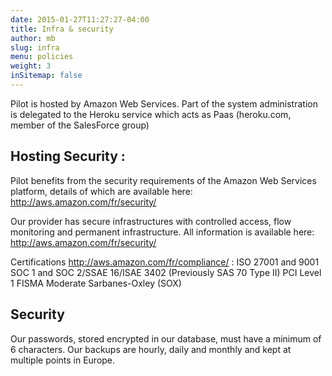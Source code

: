 ```yaml
---
date: 2015-01-27T11:27:27-04:00
title: Infra & security
author: mb
slug: infra
menu: policies
weight: 3
inSitemap: false
---
```




Pilot is hosted by Amazon Web Services.
Part of the system administration is delegated to the Heroku service which acts as Paas (heroku.com, member of the SalesForce group)

## Hosting Security :

Pilot benefits from the security requirements of the Amazon Web Services platform, details of which are available here: http://aws.amazon.com/fr/security/

Our provider has secure infrastructures with controlled access, flow monitoring and permanent infrastructure.
All information is available here: http://aws.amazon.com/fr/security/

Certifications http://aws.amazon.com/fr/compliance/ : 
    ISO 27001 and 9001
    SOC 1 and SOC 2/SSAE 16/ISAE 3402 (Previously SAS 70 Type II) PCI Level 1
    FISMA Moderate
    Sarbanes-Oxley (SOX)

## Security

Our passwords, stored encrypted in our database, must have a minimum of 6 characters.
Our backups are hourly, daily and monthly and kept at multiple points in Europe.

<!-- Une sauvegarde de la base de données est réalisée toutes les heures avec rétention sur 150 heures.

Une sauvegarde quotidienne (6h, heure de Paris) avec rétention sur 90 jours.

Une sauvegarde mensuelle (premier jours du mois) avec rétentions sur 12 mois.

Une sauvegarde des fichiers médias est réalisée chaque heure.

Les sauvegardes sont dupliquées en plusieurs points en Europe (Irlande, France, Allemagne)

Des procédures automatisées permettent de contrôler que les mécanismes de sauvegardes fonctionnent correctement.

Nous bénéficions d’un Plan de Reprise d’Activité automatisé activant un serveur applicatif secondaire en cas de défaillance majeure du serveur principal.

Le serveur de secours est activé une fois par mois pour contrôle. -->